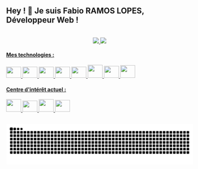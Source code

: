 ## Hey ! 👋 Je suis Fabio RAMOS LOPES, Développeur Web !
<!-- <h3 align="left">Développeur Web | Javascript / Vue.js / Node.js</h3> -->

<br>

<div align="center" display="inline-block">
  <a href="https://github.com/FabioDevCode">
  <img height="180em" src="https://github-readme-stats.vercel.app/api/top-langs/?username=FabioDevCode&layout=compact&langs_count=5&theme=vue-dark&border_radius=8px"/>
  <img height="180em" src="https://github-readme-stats.vercel.app/api?username=FabioDevCode&theme=vue-dark&border_radius=8px"/> 
</div>

#### Mes technologies :
  
<div border="0" align="left" display="block">
  <img height="30px" width="40px" src="https://cdn.jsdelivr.net/gh/devicons/devicon/icons/html5/html5-original.svg"/>
  <img height="30px" width="40px" src="https://cdn.jsdelivr.net/gh/devicons/devicon/icons/css3/css3-original.svg"/>
  <img height="30px" width="40px" src="https://cdn.jsdelivr.net/gh/devicons/devicon/icons/sass/sass-original.svg"/>
  <img height="30px" width="40px" src="https://cdn.jsdelivr.net/gh/devicons/devicon/icons/jquery/jquery-original.svg" />
  <img height="30px" width="40px" src="https://cdn.jsdelivr.net/gh/devicons/devicon/icons/javascript/javascript-original.svg"/>
  <img height="35px" width="40px" src="https://cdn.jsdelivr.net/gh/devicons/devicon/icons/vuejs/vuejs-original.svg"/>
  <img height="32px" width="40px" src="https://cdn.jsdelivr.net/gh/devicons/devicon/icons/nodejs/nodejs-original.svg"/>
  <img height="34px" width="40px" src="https://cdn.jsdelivr.net/gh/devicons/devicon/icons/express/express-original.svg"/>
</div>

#### Centre d'intérêt actuel :

<div border="0" align="left" display="block">
  <img height="34px" width="40px" src="https://cdn.jsdelivr.net/gh/devicons/devicon/icons/electron/electron-original.svg" />
  <img height="30px" width="40px" src="https://cdn.jsdelivr.net/gh/devicons/devicon/icons/vuetify/vuetify-original.svg" />
  <img height="34px" width="40px" src="https://cdn.jsdelivr.net/gh/devicons/devicon/icons/nuxtjs/nuxtjs-original.svg" />
  <img height="32px" width="40px" src="https://cdn.jsdelivr.net/gh/devicons/devicon/icons/csharp/csharp-original.svg" />
</div>

##
  
<!-- <div align="left" display="block">
  <a href="https://www.linkedin.com/in/fabio-ramoslopes/" target="_blank"><img height="32px" src="https://img.shields.io/badge/LinkedIn-0077B5?style=for-the-badge&logo=linkedin&logoColor=white"></a>
  <a href="https://www.instagram.com/fabiodevcode/" target="_blank"><img height="32px" src="https://img.shields.io/badge/Instagram-E4405F?style=for-the-badge&logo=instagram&logoColor=white"></a>
  <a href="https://twitter.com/fabiodevcode" target="_blank"><img height="32px" src="https://img.shields.io/badge/Twitter-1DA1F2?style=for-the-badge&logo=twitter&logoColor=white"></a>
</div>

<br>
   -->
![Snake animation](https://github.com/FabioDevCode/FabioDevCode/blob/output/github-contribution-grid-snake.svg)
 
